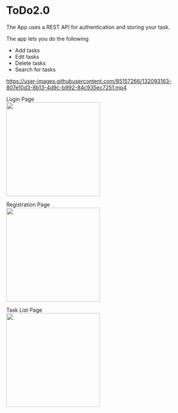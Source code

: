 # ToDo2.0
The App uses a REST API for authentication and storing your task.</br>

The app lets you do the following
  * Add tasks
  * Edit tasks
  * Delete tasks
  * Search for tasks



https://user-images.githubusercontent.com/85157266/132093163-807e10d3-8b13-4d9c-b992-84c935ec7251.mp4

Login Page</br>
<img src ="https://user-images.githubusercontent.com/85157266/132092833-82546990-7592-4caa-b307-e5bcc1d8aa1c.jpg" width = 250>

Registration Page</br>
<img src= "https://user-images.githubusercontent.com/85157266/132092915-9f89242b-fdfc-428f-9fee-150a424302a5.jpg" width = 250>

Task List Page</br>
<img src ="https://user-images.githubusercontent.com/85157266/132092973-170f9ce3-84a1-45d6-95da-b1b0b6ba3511.jpg" width =250>

